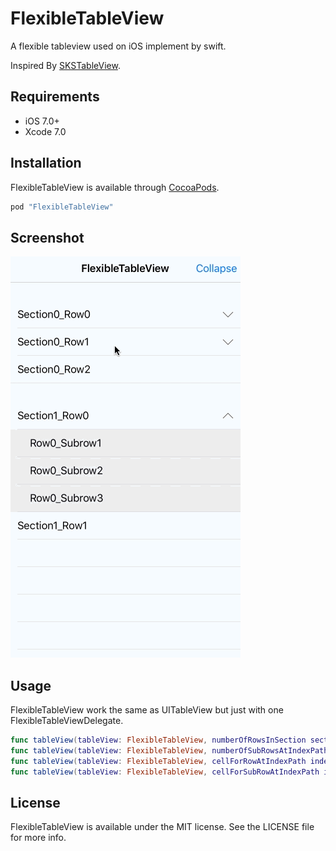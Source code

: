 # FlexibleTableView

A flexible tableview used on iOS implement by swift.

Inspired By [SKSTableView](https://github.com/sakkaras/SKSTableView).

## Requirements
- iOS 7.0+
- Xcode 7.0

## Installation

FlexibleTableView is available through [CocoaPods](http://cocoapods.org).

```ruby
pod "FlexibleTableView"
```

## Screenshot
![FlexibleTableView](./Screenshot.gif)

## Usage

FlexibleTableView work the same as UITableView but just with one FlexibleTableViewDelegate.

```swift
func tableView(tableView: FlexibleTableView, numberOfRowsInSection section: Int) -> Int
func tableView(tableView: FlexibleTableView, numberOfSubRowsAtIndexPath indexPath: NSIndexPath) -> Int
func tableView(tableView: FlexibleTableView, cellForRowAtIndexPath indexPath: NSIndexPath) -> FlexibleTableViewCell
func tableView(tableView: FlexibleTableView, cellForSubRowAtIndexPath indexPath: FlexibleIndexPath) -> UITableViewCell
```

## License

FlexibleTableView is available under the MIT license. See the LICENSE file for more info.